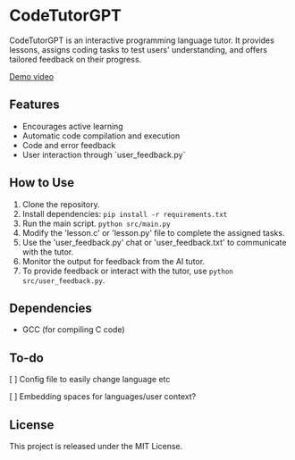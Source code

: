# CodeTutorGPT

CodeTutorGPT is an interactive programming language tutor. It provides lessons, assigns coding tasks to test users' understanding, and offers tailored feedback on their progress.

[Demo video](https://www.youtube.com/watch?v=oABUJiTbm-k)

## Features

- Encourages active learning
- Automatic code compilation and execution
- Code and error feedback
- User interaction through \`user_feedback.py\`

## How to Use

1. Clone the repository.
2. Install dependencies: `pip install -r requirements.txt`
3. Run the main script. `python src/main.py`
4. Modify the 'lesson.c' or 'lesson.py' file to complete the assigned tasks.
5. Use the 'user_feedback.py' chat or 'user_feedback.txt' to communicate with the tutor.
6. Monitor the output for feedback from the AI tutor.
7. To provide feedback or interact with the tutor, use `python src/user_feedback.py`.

## Dependencies

- GCC (for compiling C code)

## To-do

[ ] Config file to easily change language etc

[ ] Embedding spaces for languages/user context?

## License

This project is released under the MIT License.
